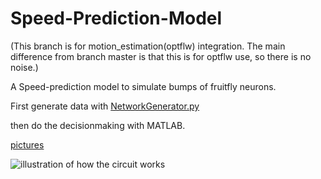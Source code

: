 # Speed-Prediction-Model

(This branch is for motion\_estimation(optflw) integration. The main difference from branch master is that this is for optflw use, so there is no noise.)

A Speed-prediction model to simulate bumps of fruitfly neurons.

First generate data with [NetworkGenerator.py](Speed-Prediction-Model/NetworkGenerator.py)

then do the decisionmaking with MATLAB.

[pictures](https://drive.google.com/drive/folders/1beBd_oAr4M-cPy_Qf72v-HIoiXi2XLN3?usp=sharing)

![illustration of how the circuit works](https://i.imgur.com/vJFjrNe.png)

